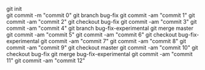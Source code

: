 git init<br>
git commit -m "commit 0"
git branch bug-fix
git commit -am "commit 1"
git commit -am "commit 2"
git checkout bug-fix
git commit -am "commit 3"
git commit -am "commit 4"
git branch bug-fix-experimental
git merge master
git commit -am "commit 5"
git commit -am "commit 6"
git checkout bug-fix-experimental
git commit -am "commit 7"
git commit -am "commit 8"
git commit -am "commit 9"
git checkout master
git commit -am "commit 10"
git checkout bug-fix
git merge bug-fix-experimental
git commit -am "commit 11"
git commit -am "commit 12"

